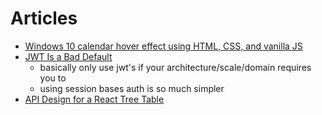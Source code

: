 # Articles

- [Windows 10 calendar hover effect using HTML, CSS, and vanilla JS](https://dev.to/jashgopani/windows-10-calendar-hover-effect-using-html-css-and-vanilla-js-57pb)
- [JWT Is a Bad Default](https://evertpot.com/jwt-is-a-bad-default/)
  - basically only use jwt's if your architecture/scale/domain requires you to
  - using session bases auth is so much simpler
- [API Design for a React Tree Table](https://www.robinwieruch.de/react-tree-list?utm_campaign=Robin%20Wieruch%20-%20A%20Developer%27s%20Newsletter&utm_medium=email&utm_source=Revue%20newsletter)